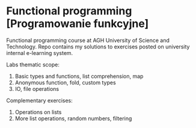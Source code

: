 # Functional programming [Programowanie funkcyjne]

Functional programming course at AGH University of Science and Technology.
Repo contains my solutions to exercises posted on university internal e-learning system.

Labs thematic scope:
1. Basic types and functions, list comprehension, map
2. Anonymous function, fold, custom types 
3. IO, file operations

Complementary exercises:
1. Operations on lists
2. More list operations, random numbers, filtering